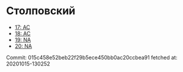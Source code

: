 # Столповский
- [17: AC](17.md)
- [18: AC](18.md)
- [19: NA](19.md)
- [20: NA](20.md)

Commit: 015c458e52beb22f29b5ece450bb0ac20ccbea91
 fetched at: 20201015-130252
